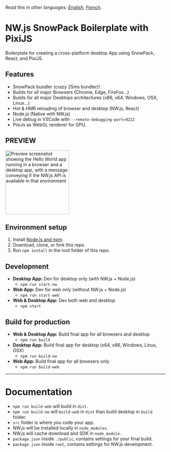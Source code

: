 _Read this in other languages: [English](README.md), [French](README.fr.md)._

# NW.js SnowPack Boilerplate with PixiJS

Boilerplate for creating a cross-platform desktop App using SnowPack, React, and PixiJS.

## Features

- SnowPack bundler (crazy 25ms bundler)!
- Builds for all major Browsers (Chrome, Edge, FireFox...)
- Builds for all major Desktops architectures (x86, x64, Windows, OSX, Linux...)
- Hot & HMR reloading of browser and desktop (NW.js, React)
- Node.js (Native with NW.js)
- Live debug in VSCode with `--remote-debugging-port=9222`
- PixiJs as WebGL renderer for GPU.

## PREVIEW

<img src="https://images2.imgbox.com/20/ed/DRWOlHh9_o.png" width="200" alt="Preview screenshot showing the Hello World app running in a browser and a desktop app, with a message conveying if the NW.js API is available in that environment" />

## Environment setup

1. Install [Node.js and npm](https://nodejs.org).
1. Download, clone, or fork this repo.
1. Run `npm install` in the root folder of this repo.

## Development

- **Desktop App:** Dev for desktop only (with NW.js + Node.js)
  - `npm run start-nw`
- **Web App:** Dev for web only (without NW.js + Node.js)
  - `npm run start-web`
- **Web & Desktop App:** Dev both web and desktop
  - `npm start`

## Build for production

- **Web & Desktop App:** Build final app for all browsers and desktop
  - `npm run build`
- **Desktop App:** Build final app for desktop (x64, x86, Windows, Linux, OSX)
  - `npm run build-nw`
- **Web App:** Build final app for all browsers only
  - `npm run build-web`

---

# Documentation

- `npm run build-web` will build in `dist`.
- `npm run build-nw` will `build-web` in `dist` than build desktop in `build` folder.
- `src` folder is where you code your app.
- NW.js will be installed locally in `node_modules`.
- NW.js will cache download and SDK in `node_module`.
- `package.json` inside `./public`, contains settings for your final build.
- `package.json` inside `root`, contains settings for NW.js development.
